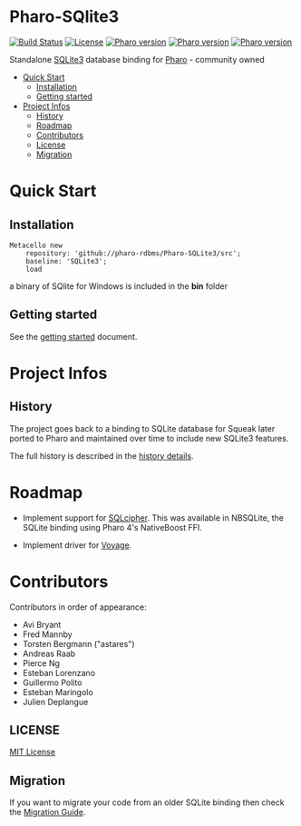 # Pharo-SQlite3
[![Build Status](https://travis-ci.org/pharo-rdbms/Pharo-SQLite3.svg?branch=master)](https://travis-ci.org/pharo-rdbms/Pharo-SQLite3)
[![License](https://img.shields.io/badge/license-MIT-blue.svg)](LICENSE)
[![Pharo version](https://img.shields.io/badge/Pharo-6.1-%23aac9ff.svg)](https://pharo.org/download)
[![Pharo version](https://img.shields.io/badge/Pharo-7.0-%23aac9ff.svg)](https://pharo.org/download)
[![Pharo version](https://img.shields.io/badge/Pharo-8.0-%23aac9ff.svg)](https://pharo.org/download)

Standalone [SQLite3](https://www.sqlite.org) database binding for [Pharo](http://www.pharo.org) - community owned

- [Quick Start](#quick-start)
  * [Installation](#installation)
  * [Getting started](#getting-started)
- [Project Infos](#project-infos)
  * [History](#history)
  * [Roadmap](#roadmap)
  * [Contributors](#contributors)
  * [License](#license)
  * [Migration](#migration)

# Quick Start 

## Installation

```Smalltalk
Metacello new 
	repository: 'github://pharo-rdbms/Pharo-SQLite3/src';
	baseline: 'SQLite3';
	load
```

a binary of SQlite for Windows is included in the **bin** folder

## Getting started

See the [getting started](doc/getting_started.md) document.

# Project Infos

## History

The project goes back to a binding to SQLite database for Squeak later ported to Pharo and maintained over time to include new SQLite3 features.

The full history is described in the [history details](doc/history.md).

# Roadmap 

- Implement support for
  [SQLcipher](https://github.com/sqlcipher/sqlcipher). This was available
  in NBSQLite, the SQLite binding using Pharo 4's NativeBoost FFI.

- Implement driver for [Voyage](https://github.com/pharo-nosql/voyage). 

# Contributors 

Contributors in order of appearance:

- Avi Bryant
- Fred Mannby
- Torsten Bergmann ("astares")
- Andreas Raab
- Pierce Ng
- Esteban Lorenzano
- Guillermo Polito
- Esteban Maringolo
- Julien Deplangue

## LICENSE
[MIT License](LICENSE)

## Migration

If you want to migrate your code from an older SQLite binding then check the [Migration Guide](doc/migration.md).


